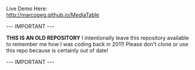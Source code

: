 
Live Demo Here:  
http://marcopeg.github.io/MediaTable




--- IMPORTANT ---

**THIS IS AN OLD REPOSITORY** 
I intentionally leave this repository available to remember me how I was coding back in 2011! 
Please don't clone or use this repo because is certainly out of date!

--- IMPORTANT --- 
